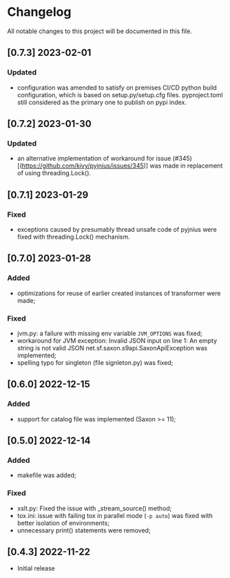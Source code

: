 # Changelog

All notable changes to this project will be documented in this file.

## [0.7.3] 2023-02-01

### Updated

- configuration was amended to satisfy on premises CI/CD python build configuration, which is based on setup.py/setup.cfg files. pyproject.toml still considered as the primary one to publish on pypi index.

## [0.7.2] 2023-01-30

### Updated

- an alternative implementation of workaround for issue
  (#345)[(https://github.com/kivy/pyjnius/issues/345)] was made in replacement
  of using threading.Lock().


## [0.7.1] 2023-01-29

### Fixed

- exceptions caused by presumably thread unsafe code of pyjnius were fixed with
  threading.Lock() mechanism.


## [0.7.0] 2023-01-28

### Added

- optimizations for reuse of earlier created instances of transformer were made;

### Fixed

- jvm.py: a failure with missing env variable `JVM_OPTIONS` was fixed;
- workaround for JVM exception: Invalid JSON input on line 1: An empty string
  is not valid JSON net.sf.saxon.s9api.SaxonApiException was implemented;
- spelling typo for singleton (file signleton.py) was fixed;


## [0.6.0] 2022-12-15

### Added

- support for catalog file was implemented (Saxon >= 11);


## [0.5.0] 2022-12-14

### Added

- makefile was added;

### Fixed

- xslt.py: Fixed the issue with _stream_source() method;
- tox.ini: issue with failing tox in parallel mode (`-p auto`) was fixed with
  better isolation of environments;
- unnecessary print() statements were removed;


## [0.4.3] 2022-11-22

- Initial release
